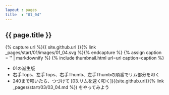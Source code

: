 ```yaml
---
layout : pages
title  : "01_04"
---
```


## {{ page.title }}

{% capture url %}{{ site.github.url }}{% link _pages/start/01/images/01_04.svg %}{% endcapture %}
{% assign caption = '' | markdownify %}
{% include thumbnail.html url=url caption=caption %}


* 01の派生版
* 右手Tops、左手Tops、右手Thumb、左手Thumbの順番でリム部分を叩く
* 240まで叩いたら、つづけて [03.リムを速く叩く]({{site.github.url}}{% link _pages/start/03/03_04.md %}) をやってみよう
